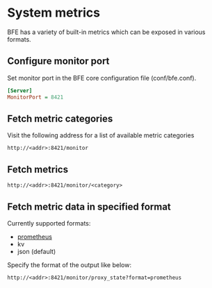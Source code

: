# System metrics

BFE has a variety of built-in metrics which can be exposed in various formats.

## Configure monitor port
Set monitor port in the BFE core configuration file (conf/bfe.conf).

```ini
[Server]
MonitorPort = 8421
```

## Fetch metric categories
Visit the following address for a list of available metric categories

```
http://<addr>:8421/monitor
```

## Fetch metrics

```
http://<addr>:8421/monitor/<category>
```

## Fetch metric data in specified format

Currently supported formats: 
* [prometheus](https://prometheus.io/)
* kv
* json (default)

Specify the format of the output like below:

```
http://<addr>:8421/monitor/proxy_state?format=prometheus
```

